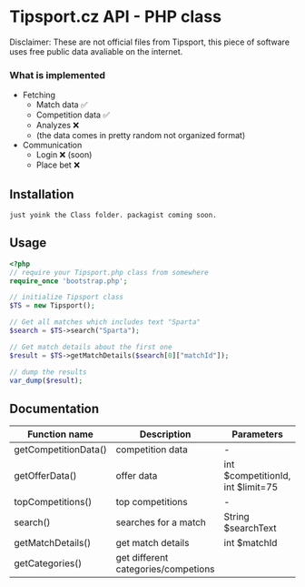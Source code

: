 # Tipsport.cz API - PHP class
Disclaimer: These are not official files from Tipsport, this piece of software uses free public data avaliable on the internet.

### What is implemented ###

- Fetching
  - Match data ✅
  - Competition data ✅
  - Analyzes ❌
  - (the data comes in pretty random not organized format)
- Communication
  - Login ❌ (soon)
  - Place bet ❌

## Installation
``` 
just yoink the Class folder. packagist coming soon.
```
## Usage

```php
<?php
// require your Tipsport.php class from somewhere
require_once 'bootstrap.php';

// initialize Tipsport class
$TS = new Tipsport();

// Get all matches which includes text "Sparta"
$search = $TS->search("Sparta");

// Get match details about the first one
$result = $TS->getMatchDetails($search[0]["matchId"]);

// dump the results
var_dump($result);
```

## Documentation
| Function name        | Description                         | Parameters                        |
|----------------------|-------------------------------------|-----------------------------------|
| getCompetitionData() | competition data                    | -                                 |
| getOfferData()       | offer data                          | int $competitionId, int $limit=75 |
| topCompetitions()    | top competitions                    | -                                 | 
| search()             | searches for a match                | String $searchText                |
| getMatchDetails()    | get match details                   | int $matchId                      |
| getCategories()      | get different categories/competions |                                   |
